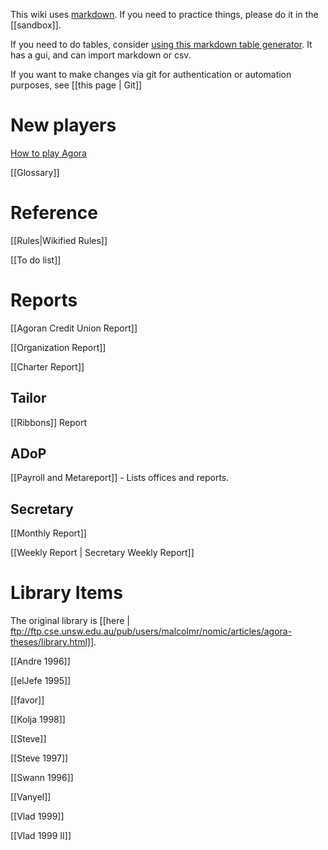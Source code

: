 This wiki uses [markdown](https://github.com/adam-p/markdown-here/wiki/Markdown-Cheatsheet). If you need to practice things, please do it in the [[sandbox]].

If you need to do tables, consider [using this markdown table generator](http://www.tablesgenerator.com/markdown_tables). It has a gui, and can import markdown or csv.

If you want to make changes via git for authentication or automation purposes, see [[this page | Git]]

# New players

[How to play Agora](/wiki/How-to-play-Agora.md)

[[Glossary]]

# Reference

[[Rules|Wikified Rules]]

[[To do list]]

# Reports

[[Agoran Credit Union Report]]

[[Organization Report]]

[[Charter Report]]

## Tailor

[[Ribbons]] Report

## ADoP

[[Payroll and Metareport]] - Lists offices and reports.

## Secretary

[[Monthly Report]]

[[Weekly Report | Secretary Weekly Report]]

# Library Items

The original library is [[here | ftp://ftp.cse.unsw.edu.au/pub/users/malcolmr/nomic/articles/agora-theses/library.html]].

[[Andre 1996]]

[[elJefe 1995]]

[[favor]]

[[Kolja 1998]]

[[Steve]]

[[Steve 1997]]

[[Swann 1996]]

[[Vanyel]]

[[Vlad 1999]]

[[Vlad 1999 II]]

